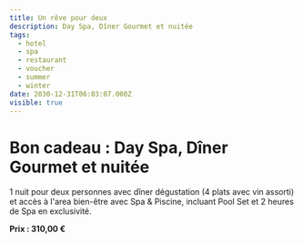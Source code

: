 ```yaml
---
title: Un rêve pour deux
description: Day Spa, Dîner Gourmet et nuitée
tags:
  - hotel
  - spa
  - restaurant
  - voucher
  - summer
  - winter
date: 2030-12-31T06:03:07.000Z
visible: true
---
```


# Bon cadeau : Day Spa, Dîner Gourmet et nuitée

1 nuit pour deux personnes avec dîner dégustation (4 plats avec vin assorti) et accès à l'area bien-être avec Spa & Piscine, incluant Pool Set et 2 heures de Spa en exclusivité.

**Prix : 310,00 €**
